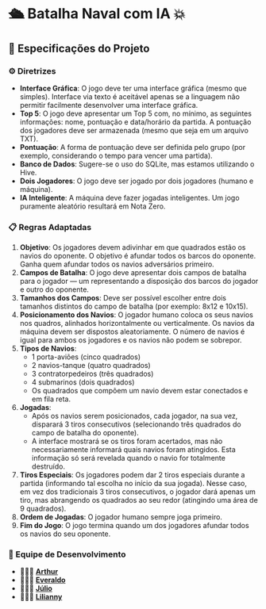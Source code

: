 # 🛳️ Batalha Naval com IA 💥

## 📝 Especificações do Projeto 

### ⚙️ Diretrizes

- **Interface Gráfica**: O jogo deve ter uma interface gráfica (mesmo que simples). Interface via texto é aceitável apenas se a linguagem não permitir facilmente desenvolver uma interface gráfica.
- **Top 5**: O jogo deve apresentar um Top 5 com, no mínimo, as seguintes informações: nome, pontuação e data/horário da partida. A pontuação dos jogadores deve ser armazenada (mesmo que seja em um arquivo TXT).
- **Pontuação**: A forma de pontuação deve ser definida pelo grupo (por exemplo, considerando o tempo para vencer uma partida).
- **Banco de Dados**: Sugere-se o uso do SQLite, mas estamos utilizando o Hive.
- **Dois Jogadores**: O jogo deve ser jogado por dois jogadores (humano e máquina).
- **IA Inteligente**: A máquina deve fazer jogadas inteligentes. Um jogo puramente aleatório resultará em Nota Zero.

### 📋 Regras Adaptadas

1. **Objetivo**: Os jogadores devem adivinhar em que quadrados estão os navios do oponente. O objetivo é afundar todos os barcos do oponente. Ganha quem afundar todos os navios adversários primeiro.
2. **Campos de Batalha**: O jogo deve apresentar dois campos de batalha para o jogador — um representando a disposição dos barcos do jogador e outro do oponente.
3. **Tamanhos dos Campos**: Deve ser possível escolher entre dois tamanhos distintos do campo de batalha (por exemplo: 8x12 e 10x15).
4. **Posicionamento dos Navios**: O jogador humano coloca os seus navios nos quadros, alinhados horizontalmente ou verticalmente. Os navios da máquina devem ser dispostos aleatoriamente. O número de navios é igual para ambos os jogadores e os navios não podem se sobrepor.
5. **Tipos de Navios**:
   - 1 porta-aviões (cinco quadrados)
   - 2 navios-tanque (quatro quadrados)
   - 3 contratorpedeiros (três quadrados)
   - 4 submarinos (dois quadrados)
   - Os quadrados que compõem um navio devem estar conectados e em fila reta.
6. **Jogadas**:
   - Após os navios serem posicionados, cada jogador, na sua vez, disparará 3 tiros consecutivos (selecionando três quadrados do campo de batalha do oponente).
   - A interface mostrará se os tiros foram acertados, mas não necessariamente informará quais navios foram atingidos. Esta informação só será revelada quando o navio for totalmente destruído.
7. **Tiros Especiais**: Os jogadores podem dar 2 tiros especiais durante a partida (informando tal escolha no início da sua jogada). Nesse caso, em vez dos tradicionais 3 tiros consecutivos, o jogador dará apenas um tiro, mas abrangendo os quadrados ao seu redor (atingindo uma área de 9 quadrados).
8. **Ordem de Jogadas**: O jogador humano sempre joga primeiro.
9. **Fim do Jogo**: O jogo termina quando um dos jogadores afundar todos os navios do seu oponente.

### 🚀 Equipe de Desenvolvimento

- 👨🏻‍💻 **[Arthur](https://github.com/arthurrpf)**
- 👨🏽‍💻 **[Everaldo](https://github.com/Everaldo-Martins)**
- 👨🏽‍💻 **[Júlio](https://github.com/juliocesar710)**
- 👩🏻‍💻 **[Lilianny](https://github.com/LiliannyMarinho)**